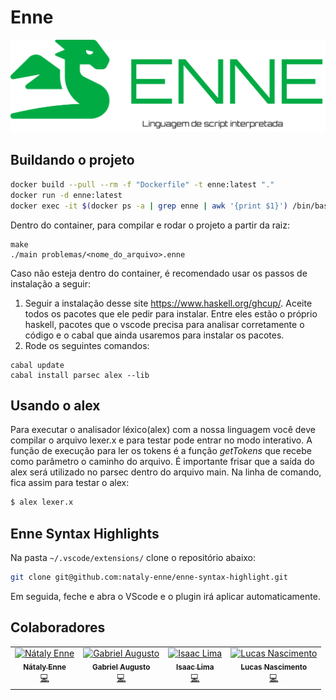 # Enne

<p align="center">
  <img src="https://github.com/Gaobaofogo/Enne/blob/main/docs/img/enne.png" width="700">
</p>

## Buildando o projeto


```bash
docker build --pull --rm -f "Dockerfile" -t enne:latest "."
docker run -d enne:latest
docker exec -it $(docker ps -a | grep enne | awk '{print $1}') /bin/bash
```

Dentro do container, para compilar e rodar o projeto a partir da raiz:

```
make
./main problemas/<nome_do_arquivo>.enne
```

Caso não esteja dentro do container, é recomendado usar os passos de instalação a seguir:

1. Seguir a instalação desse site https://www.haskell.org/ghcup/. Aceite todos os pacotes que ele pedir para instalar. Entre eles estão o próprio haskell, pacotes que o vscode precisa para analisar corretamente o código e o cabal que ainda usaremos para instalar os pacotes.
2. Rode os seguintes comandos:
```
cabal update
cabal install parsec alex --lib
```

## Usando o alex

Para executar o analisador léxico(alex) com a nossa linguagem você deve compilar o arquivo lexer.x e para testar pode entrar no modo interativo. A função de execução para ler os tokens é a função <i>getTokens</i> que recebe como parâmetro o caminho do arquivo. É importante frisar que a saída do alex será utilizado no parsec dentro do arquivo main. Na linha de comando, fica assim para testar o alex:

```bash
$ alex lexer.x
```

## Enne Syntax Highlights 

Na pasta `~/.vscode/extensions/` clone o repositório abaixo:

```bash
git clone git@github.com:nataly-enne/enne-syntax-highlight.git
```

Em seguida, feche e abra o VScode e o plugin irá aplicar automaticamente.

## Colaboradores
<table>
  <tr>
    <td align="center">
      <a href="https://github.com/nataly-enne">
        <img src="https://avatars3.githubusercontent.com/u/26802307?s=400&v=4" width="100px;" alt="Nátaly Enne"/>
        <br />
        <sub><b>Nátaly Enne</b></sub>
      </a><br />
      <a href="https://github.com/Gaobaofogo/Enne/commits?author=nataly-enne" title="Code">💻</a>
    </td>
    <td align="center">
      <a href="https://github.com/Gaobaofogo">
        <img src="https://avatars.githubusercontent.com/u/22860539?v=4" width="100px;" alt="Gabriel Augusto"/>
        <br />
        <sub><b>Gabriel Augusto</b></sub>
      </a><br />
      <a href="https://github.com/Gaobaofogo/Enne/commits?author=edusrmt" title="Code">💻</a>
    </td>
    <td align="center">
      <a href="https://github.com/isaacrpl7">
        <img src="https://avatars.githubusercontent.com/u/50757880?v=4" width="100px;" alt="Isaac Lima"/>
        <br />
        <sub><b>Isaac Lima</b></sub>
      </a><br />
      <a href="https://github.com/Gaobaofogo/Enne/commits?author=isaacrpl7" title="Code">💻</a>
    </td>
    <td align="center">
      <a href="https://github.com/lluckymou">
        <img src="https://avatars.githubusercontent.com/u/19612449?v=4" width="100px;" alt="Lucas Nascimento"/>
        <br />
        <sub><b>Lucas Nascimento</b></sub>
      </a><br />
      <a href="https://github.com/Gaobaofogo/Enne/commits?author=lluckymou" title="Code">💻</a>
    </td>
  </tr>
</table>

